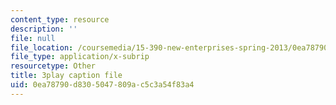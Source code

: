```yaml
---
content_type: resource
description: ''
file: null
file_location: /coursemedia/15-390-new-enterprises-spring-2013/0ea78790d8305047809ac5c3a54f83a4_Xcsp0486olY.vtt
file_type: application/x-subrip
resourcetype: Other
title: 3play caption file
uid: 0ea78790-d830-5047-809a-c5c3a54f83a4
---
```

